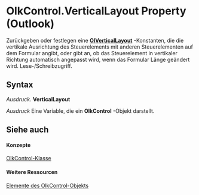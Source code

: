 
# OlkControl.VerticalLayout Property (Outlook)

Zurückgeben oder festlegen eine  **[OlVerticalLayout](4b94eee9-65a7-c2ad-323d-f321a6a716af.md)** -Konstanten, die die vertikale Ausrichtung des Steuerelements mit anderen Steuerelementen auf dem Formular angibt, oder gibt an, ob das Steuerelement in vertikaler Richtung automatisch angepasst wird, wenn das Formular Länge geändert wird. Lese-/Schreibzugriff.


## Syntax

 _Ausdruck_. **VerticalLayout**

 _Ausdruck_ Eine Variable, die ein **OlkControl** -Objekt darstellt.


## Siehe auch


#### Konzepte


[OlkControl-Klasse](426a3ce8-9103-d72e-13ee-9fb47ae0eb07.md)
#### Weitere Ressourcen


[Elemente des OlkControl-Objekts](http://msdn.microsoft.com/library/9c42f23f-fc93-a5ac-6a6e-bd64ce49c01d%28Office.15%29.aspx)